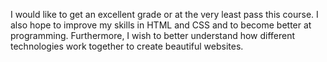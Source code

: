 I would like to get an excellent grade or at the very least pass this course. I also hope to improve my skills in HTML and CSS and to become better at programming. Furthermore, I wish to better understand how different technologies work together to create beautiful websites.

